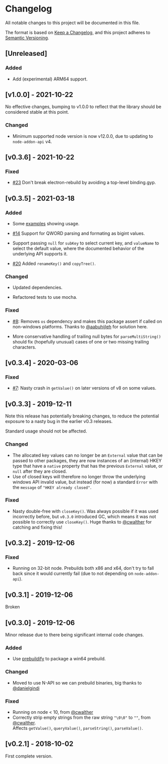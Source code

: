 # Changelog

All notable changes to this project will be documented in this file.

The format is based on [Keep a Changelog](https://keepachangelog.com/en/1.0.0/),
and this project adheres to [Semantic Versioning](https://semver.org/spec/v2.0.0.html).

## [Unreleased]

### Added

- Add (experimental) ARM64 support.

## [v1.0.0] - 2021-10-22

No effective changes, bumping to v1.0.0 to reflect that the library should be considered stable at this point.

### Changed

- Minimum supported node version is now v12.0.0, due to updating to `node-addon-api` v4.

## [v0.3.6] - 2021-10-22

### Fixed

- [#23](https://github.com/simonbuchan/native-reg/issues/23) Don't break electron-rebuild by avoiding a top-level
  binding.gyp.

## [v0.3.5] - 2021-03-18

### Added

- Some [examples](examples) showing usage.

- [#14](https://github.com/simonbuchan/native-reg/issues/14) Support for QWORD parsing and formating as bigint values.

- Support passing `null` for `subKey` to select current key, and `valueName` to select the default value, where the
  documented behavior of the underlying API supports it.

- [#20](https://github.com/simonbuchan/native-reg/issues/20) Added `renameKey()` and `copyTree()`.

### Changed

- Updated dependencies.

- Refactored tests to use mocha.

### Fixed

- [#8](https://github.com/simonbuchan/native-reg/issues/8): Removes `os` dependency and makes this package
  assert if called on non-windows platforms. Thanks to [@aabuhijleh](https://github.com/aabuhijleh) for solution here.
  
- More conservative handling of trailing null bytes for `parseMultiString()` should fix (hopefully unusual) cases of
  one or two missing trailing characters.

## [v0.3.4] - 2020-03-06

### Fixed

- [#7](https://github.com/simonbuchan/native-reg/issues/7): Nasty crash in `getValue()` on later versions of v8 on some values.

## [v0.3.3] - 2019-12-11

Note this release has potentially breaking changes, to reduce the
potential exposure to a nasty bug in the earlier v0.3 releases.

Standard usage should not be affected.

### Changed
 
- The allocated key values can no longer be an `External` value
  that can be passed to other packages, they are now instances
  of an (internal) HKEY type that have a `native` property that
  has the previous `External` value, or `null` after they are closed.
- Use of closed keys will therefore no longer throw the underlying
  windows API invalid value, but instead (for now) a standard `Error`
  with the `message` of `"HKEY already closed"`.

### Fixed

- Nasty double-free with `closeKey()`. Was always possible if
  it was used incorrectly before, but `v0.3.0` introduced
  GC, which means it was not possible to correctly use
  `closeKey()`. Huge thanks to [@cwalther](https://github.com/cwalther)
  for catching and fixing this!

## [v0.3.2] - 2019-12-06

### Fixed

- Running on 32-bit node. Prebuilds both x86 and x64,
  don't try to fall back since it would currently fail
  (due to not depending on `node-addon-api`).

## [v0.3.1] - 2019-12-06

Broken

## [v0.3.0] - 2019-12-06

Minor release due to there being significant internal code changes.

### Added

- Use [prebuildify](https://github.com/prebuild/prebuildify) to
  package a win64 prebuild.

### Changed

- Moved to use N-API so we can prebuild binaries, big thanks to [@danielgindi](https://github.com/danielgindi)

### Fixed

- Running on node < 10, from [@cwalther](https://github.com/cwalther)
- Correctly strip empty strings from the raw string `"\0\0"` to `""`, from [@cwalther](https://github.com/cwalther).  
  Affects `getValue()`, `queryValue()`, `parseString()`, `parseValue()`.

## [v0.2.1] - 2018-10-02

First complete version.
